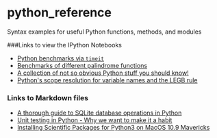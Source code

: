 python_reference
================

Syntax examples for useful Python functions, methods, and modules


###Links to view the IPython Notebooks

- [Python benchmarks via `timeit`](http://nbviewer.ipython.org/github/rasbt/python_reference/blob/master/benchmarks/timeit_tests.ipynb?create=1)
- [Benchmarks of different palindrome functions](http://nbviewer.ipython.org/github/rasbt/python_reference/blob/master/benchmarks/palindrome_timeit.ipynb?create=1)
- [A collection of not so obvious Python stuff you should know!](http://nbviewer.ipython.org/github/rasbt/python_reference/blob/master/not_so_obvious_python_stuff.ipynb?create=1)
- [Python's scope resolution for variable names and the LEGB rule](http://nbviewer.ipython.org/github/rasbt/python_reference/blob/master/tutorials/scope_resolution_legb_rule.ipynb?create=1)

### Links to Markdown files
- [A thorough guide to SQLite database operations in Python](./sqlite3_howto/README.md)
- [Unit testing in Python - Why we want to make it a habit](./tutorials/unit_testing.md)
- [Installing Scientific Packages for Python3 on MacOS 10.9 Mavericks](./tutorials/installing_scientific_packages.md)
